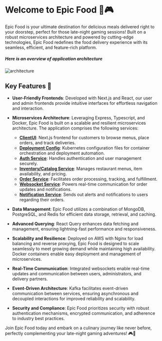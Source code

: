 # Welcome to Epic Food 🍔🎮

Epic Food is your ultimate destination for delicious meals delivered right to your doorstep, perfect for those late-night gaming sessions! Built on a robust microservices architecture and powered by cutting-edge technologies, Epic Food redefines the food delivery experience with its seamless, efficient, and feature-rich platform.

##### Here is an overview of application architecture

![architecture](https://github.com/Shravan-Chaudhary/Epic-food/assets/77013800/b2486752-d7b8-442f-8993-b9e04329967e)

## Key Features 🚀

- **User-Friendly Frontends**: Developed with Next.js and React, our user and admin frontends provide intuitive interfaces for effortless navigation and interaction.

- **Microservices Architecture**: Leveraging Express, Typescript, and Docker, Epic Food is built on a scalable and resilient microservices architecture. The application comprises the following services:

  - **[ClientUI](https://github.com/Shravan-Chaudhary/client-ui)**: Next.js frontend for customers to browse menus, place orders, and track deliveries.
  - **[Deployment Config](https://github.com/Shravan-Chaudhary/epic-food-deployment)**: Kubernetes configuration files for container orchestration and deployment automation.
  - **[Auth Service](https://github.com/Shravan-Chaudhary/auth-service)**: Handles authentication and user management securely.
  - **[Inventory/Catalog Service](https://github.com/Shravan-Chaudhary/inventory-service)**: Manages restaurant menus, item availability, and pricing.
  - **[Order Service](https://github.com/Shravan-Chaudhary/order-service)**: Facilitates order processing, tracking, and fulfillment.
  - **[Websocket Service]()**: Powers real-time communication for order updates and notifications.
  - **[Notification Service]()**: Sends out alerts and notifications to users regarding their orders.

- **Data Management**: Epic Food utilizes a combination of MongoDB, PostgreSQL, and Redis for efficient data storage, retrieval, and caching.

- **Advanced Querying**: React Query enhances data fetching and management, ensuring lightning-fast performance and responsiveness.

- **Scalability and Resilience**: Deployed on AWS with Nginx for load balancing and reverse proxying, Epic Food is designed to scale seamlessly to meet growing demand while maintaining high availability. Docker containers enable easy deployment and management of microservices.

- **Real-Time Communication**: Integrated websockets enable real-time updates and communication between users, administrators, and delivery partners.

- **Event-Driven Architecture**: Kafka facilitates event-driven communication between services, ensuring asynchronous and decoupled interactions for improved reliability and scalability.

- **Security and Compliance**: Epic Food prioritizes security with robust authentication mechanisms, encrypted communication, and adherence to industry best practices.

Join Epic Food today and embark on a culinary journey like never before, perfectly complementing your late-night gaming adventures! 🎮🍕
